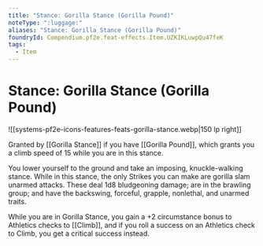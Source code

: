 ```yaml
---
title: "Stance: Gorilla Stance (Gorilla Pound)"
noteType: ":luggage:"
aliases: "Stance: Gorilla Stance (Gorilla Pound)"
foundryId: Compendium.pf2e.feat-effects.Item.UZKIKLuwpQu47feK
tags:
  - Item
---
```


# Stance: Gorilla Stance (Gorilla Pound)
![[systems-pf2e-icons-features-feats-gorilla-stance.webp|150 lp right]]

Granted by [[Gorilla Stance]] if you have [[Gorilla Pound]], which grants you a climb speed of 15 while you are in this stance.

You lower yourself to the ground and take an imposing, knuckle-walking stance. While in this stance, the only Strikes you can make are gorilla slam unarmed attacks. These deal 1d8 bludgeoning damage; are in the brawling group; and have the backswing, forceful, grapple, nonlethal, and unarmed traits.

While you are in Gorilla Stance, you gain a +2 circumstance bonus to Athletics checks to [[Climb]], and if you roll a success on an Athletics check to Climb, you get a critical success instead.
